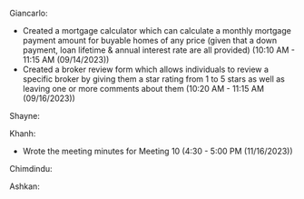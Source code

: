 Giancarlo:
- Created a mortgage calculator which can calculate a monthly mortgage payment amount for buyable homes of any price (given that a down payment, loan lifetime & annual interest rate are all provided) (10:10 AM - 11:15 AM (09/14/2023))
- Created a broker review form which allows individuals to review a specific broker by giving them a star rating from 1 to 5 stars as well as leaving one or more comments about them (10:20 AM - 11:15 AM (09/16/2023))

Shayne:

Khanh:
- Wrote the meeting minutes for Meeting 10 (4:30 - 5:00 PM (11/16/2023))

Chimdindu:

Ashkan:
  
